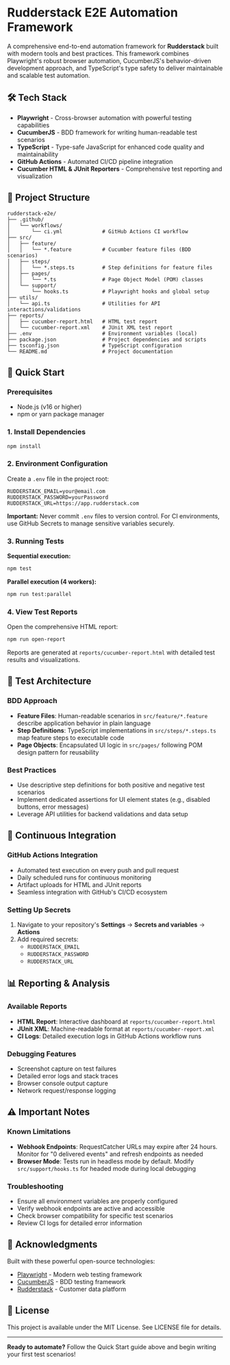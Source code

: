 # Rudderstack E2E Automation Framework

A comprehensive end-to-end automation framework for **Rudderstack** built with modern tools and best practices. This framework combines Playwright's robust browser automation, CucumberJS's behavior-driven development approach, and TypeScript's type safety to deliver maintainable and scalable test automation.

## 🛠️ Tech Stack

- **Playwright** - Cross-browser automation with powerful testing capabilities
- **CucumberJS** - BDD framework for writing human-readable test scenarios
- **TypeScript** - Type-safe JavaScript for enhanced code quality and maintainability
- **GitHub Actions** - Automated CI/CD pipeline integration
- **Cucumber HTML & JUnit Reporters** - Comprehensive test reporting and visualization

## 📁 Project Structure

```
rudderstack-e2e/
├── .github/
│   └── workflows/
│       └── ci.yml             # GitHub Actions CI workflow
├── src/
│   ├── feature/
│   │   └── *.feature          # Cucumber feature files (BDD scenarios)
│   ├── steps/
│   │   └── *.steps.ts         # Step definitions for feature files
│   ├── pages/
│   │   └── *.ts               # Page Object Model (POM) classes
│   └── support/
│       └── hooks.ts           # Playwright hooks and global setup
├── utils/
│   └── api.ts                 # Utilities for API interactions/validations
├── reports/
│   ├── cucumber-report.html   # HTML test report
│   └── cucumber-report.xml    # JUnit XML test report
├── .env                       # Environment variables (local)
├── package.json               # Project dependencies and scripts
├── tsconfig.json              # TypeScript configuration
└── README.md                  # Project documentation
```

## 🚀 Quick Start

### Prerequisites

- Node.js (v16 or higher)
- npm or yarn package manager

### 1. Install Dependencies

```bash
npm install
```

### 2. Environment Configuration

Create a `.env` file in the project root:

```env
RUDDERSTACK_EMAIL=your@email.com
RUDDERSTACK_PASSWORD=yourPassword
RUDDERSTACK_URL=https://app.rudderstack.com
```

**Important:** Never commit `.env` files to version control. For CI environments, use GitHub Secrets to manage sensitive variables securely.

### 3. Running Tests

**Sequential execution:**

```bash
npm test
```

**Parallel execution (4 workers):**

```bash
npm run test:parallel
```

### 4. View Test Reports

Open the comprehensive HTML report:

```bash
npm run open-report
```

Reports are generated at `reports/cucumber-report.html` with detailed test results and visualizations.

## 🧪 Test Architecture

### BDD Approach

- **Feature Files**: Human-readable scenarios in `src/feature/*.feature` describe application behavior in plain language
- **Step Definitions**: TypeScript implementations in `src/steps/*.steps.ts` map feature steps to executable code
- **Page Objects**: Encapsulated UI logic in `src/pages/` following POM design pattern for reusability

### Best Practices

- Use descriptive step definitions for both positive and negative test scenarios
- Implement dedicated assertions for UI element states (e.g., disabled buttons, error messages)
- Leverage API utilities for backend validations and data setup

## 🤖 Continuous Integration

### GitHub Actions Integration

- Automated test execution on every push and pull request
- Daily scheduled runs for continuous monitoring
- Artifact uploads for HTML and JUnit reports
- Seamless integration with GitHub's CI/CD ecosystem

### Setting Up Secrets

1. Navigate to your repository's **Settings** → **Secrets and variables** → **Actions**
2. Add required secrets:
   - `RUDDERSTACK_EMAIL`
   - `RUDDERSTACK_PASSWORD`
   - `RUDDERSTACK_URL`

## 📊 Reporting & Analysis

### Available Reports

- **HTML Report**: Interactive dashboard at `reports/cucumber-report.html`
- **JUnit XML**: Machine-readable format at `reports/cucumber-report.xml`
- **CI Logs**: Detailed execution logs in GitHub Actions workflow runs

### Debugging Features

- Screenshot capture on test failures
- Detailed error logs and stack traces
- Browser console output capture
- Network request/response logging

## ⚠️ Important Notes

### Known Limitations

- **Webhook Endpoints**: RequestCatcher URLs may expire after 24 hours. Monitor for "0 delivered events" and refresh endpoints as needed
- **Browser Mode**: Tests run in headless mode by default. Modify `src/support/hooks.ts` for headed mode during local debugging

### Troubleshooting

- Ensure all environment variables are properly configured
- Verify webhook endpoints are active and accessible
- Check browser compatibility for specific test scenarios
- Review CI logs for detailed error information

## 🙏 Acknowledgments

Built with these powerful open-source technologies:

- [Playwright](https://playwright.dev/) - Modern web testing framework
- [CucumberJS](https://github.com/cucumber/cucumber-js) - BDD testing framework
- [Rudderstack](https://rudderstack.com/) - Customer data platform

## 📝 License

This project is available under the MIT License. See LICENSE file for details.

---

**Ready to automate?** Follow the Quick Start guide above and begin writing your first test scenarios!
